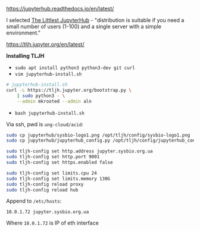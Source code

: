https://jupyterhub.readthedocs.io/en/latest/

I selected [The Littlest JupyterHub](https://github.com/jupyterhub/the-littlest-jupyterhub) - "distribution is suitable if you need a small number of users (1-100) and a single server with a simple environment."

https://tljh.jupyter.org/en/latest/

**Installing TLJH**

- `sudo apt install python3 python3-dev git curl`
- `vim jupyterhub-install.sh`   
```bash
# jupyterhub-install.sh
curl -L https://tljh.jupyter.org/bootstrap.py \
    | sudo python3 - \
    --admin mkrooted --admin aln
```
- `bash jupyterhub-install.sh`

Via ssh, pwd is `ung-cloud/acid`:
```bash
sudo cp jupyterhub/sysbio-logo1.png /opt/tljh/config/sysbio-logo1.png
sudo cp jupyterhub/jupyterhub_config.py /opt/tljh/config/jupyterhub_config.d/jupyterhub_config.py

sudo tljh-config set http.address jupyter.sysbio.org.ua
sudo tljh-config set http.port 9001
sudo tljh-config set https.enabled false

sudo tljh-config set limits.cpu 24
sudo tljh-config set limits.memory 130G
sudo tljh-config reload proxy
sudo tljh-config reload hub
```

Append to `/etc/hosts`:
```
10.0.1.72 jupyter.sysbio.org.ua
```
Where `10.0.1.72` is IP of eth interface
